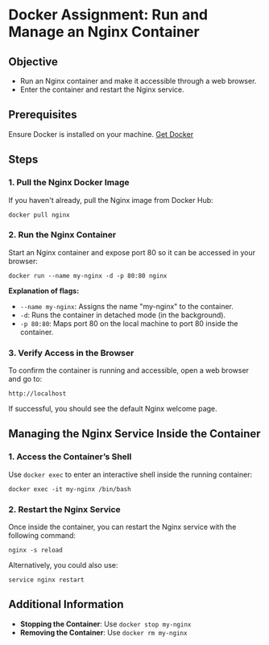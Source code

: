 <h1>Docker Assignment: Run and Manage an Nginx Container</h1>

<h2>Objective</h2>
<ul>
    <li>Run an Nginx container and make it accessible through a web browser.</li>
    <li>Enter the container and restart the Nginx service.</li>
</ul>

<h2>Prerequisites</h2>
<p>Ensure Docker is installed on your machine. <a href="https://docs.docker.com/get-docker/" target="_blank">Get Docker</a></p>

<h2>Steps</h2>

<h3>1. Pull the Nginx Docker Image</h3>
<p>If you haven't already, pull the Nginx image from Docker Hub:</p>
<pre><code>docker pull nginx</code></pre>

<h3>2. Run the Nginx Container</h3>
<p>Start an Nginx container and expose port 80 so it can be accessed in your browser:</p>
<pre><code>docker run --name my-nginx -d -p 80:80 nginx</code></pre>
<p><strong>Explanation of flags:</strong></p>
<ul>
    <li><code>--name my-nginx</code>: Assigns the name "my-nginx" to the container.</li>
    <li><code>-d</code>: Runs the container in detached mode (in the background).</li>
    <li><code>-p 80:80</code>: Maps port 80 on the local machine to port 80 inside the container.</li>
</ul>

<h3>3. Verify Access in the Browser</h3>
<p>To confirm the container is running and accessible, open a web browser and go to:</p>
<pre><code>http://localhost</code></pre>
<p>If successful, you should see the default Nginx welcome page.</p>

<h2>Managing the Nginx Service Inside the Container</h2>

<h3>1. Access the Container’s Shell</h3>
<p>Use <code>docker exec</code> to enter an interactive shell inside the running container:</p>
<pre><code>docker exec -it my-nginx /bin/bash</code></pre>

<h3>2. Restart the Nginx Service</h3>
<p>Once inside the container, you can restart the Nginx service with the following command:</p>
<pre><code>nginx -s reload</code></pre>
<p>Alternatively, you could also use:</p>
<pre><code>service nginx restart</code></pre>

<h2>Additional Information</h2>
<ul>
    <li><strong>Stopping the Container</strong>: Use <code>docker stop my-nginx</code></li>
    <li><strong>Removing the Container</strong>: Use <code>docker rm my-nginx</code></li>
</ul>
